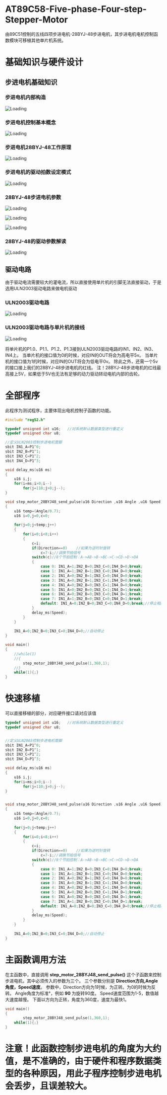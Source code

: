 # AT89C58-Five-phase-Four-step-Stepper-Motor
由89C51控制的五线四项步进电机-28BYJ-48步进电机，其步进电机电机控制函数模块可移植其他单片机系统。
# 基础知识与硬件设计

## 步进电机基础知识
### 步进电机内部构造
![Loading](C51_五线四项步进电机/image/1-步进电机内部构造.png "步进电机内部构造")

### 步进电机控制基本概念
![Loading](C51_五线四项步进电机/image/2-步进电机控制基本概念.png "步进电机控制基本概念")

### 步进电机28BYJ-48工作原理
![Loading](C51_五线四项步进电机/image/4-步进电机28BYJ-48工作原理.gif "步进电机28BYJ-48工作原理")

### 步进电机的驱动拍数设定模式
![Loading](C51_五线四项步进电机/image/5-步进电机的驱动拍数设定模式.png "步进电机的驱动拍数设定模式")

### 28BYJ-48步进电机参数
![Loading](C51_五线四项步进电机/image/28BYJ-48步进电机简介-1.png "28BYJ-48步进电机参数")

![Loading](C51_五线四项步进电机/image/28BYJ-48步进电机简介-2.png "28BYJ-48步进电机参数")

![Loading](C51_五线四项步进电机/image/28BYJ-48步进电机简介-3.png "28BYJ-48步进电机参数")

### 28BYJ-48的驱动参数解读
![Loading](C51_五线四项步进电机/image/3-步进电机的驱动参数解读.png "步进电机的驱动参数解读")


## 驱动电路
由于驱动电流需要较大的灌电流，所以直接使用单片机的引脚无法直接驱动，于是选用ULN2003驱动电路来做电机驱动

### ULN2003驱动电路
![Loading](C51_五线四项步进电机/image/6-ULN2003驱动电路.png "ULN2003驱动电路")

### ULN2003驱动电路与单片机的接线
![Loading](C51_五线四项步进电机/image/6-ULN2003驱动电路-2.png "ULN2003驱动电路接线")

将单片机的P1.0、P1.1、P1.2、P1.3接到ULN2003驱动电路的IN1、IN2、IN3、IN4上。
当单片机的接口值为0的时候，对应IN的OUT将会为高电平5v。
当单片机的接口值为1的时候，对应IN的OUT将会为低电平0v。
除此之外，还需一个5v的接口接上我们的28BYJ-48步进电机的红线。
注！28BYJ-48步进电机的红线最高接上5V，如果低于5V也无法有足够的动力驱动转动电机内部的齿轮。

# 全部程序
此程序为测试程序，主要体现出电机控制子函数的功能。

```c
#include "reg52.h"

typedef unsigned int u16;	//对系统默认数据类型进行重定义
typedef unsigned char u8;

//定义ULN2003控制步进电机管脚
sbit IN1_A=P1^0;
sbit IN2_B=P1^1;
sbit IN3_C=P1^2;
sbit IN4_D=P1^3;

void delay_ms(u16 ms)
{
	u16 i,j;
	for(i=ms;i>0;i--)
		for(j=110;j>0;j--);
}

void step_motor_28BYJ48_send_pulse(u16 Direction ,u16 Angle ,u16 Speed)//Direction方向,Angle角度，Speed速度，
{
	u16 temp=(Angle/0.7);
	u16 i=0,j=0,c=0;
	
	for(j=0;j<temp;j++)
	{
		for(i=0;i<8;i++)
		{
			c=i;
			if(Direction==0)	//如果为逆时针旋转
				c=7-i;//调换节拍信号
			switch(c)//8个节拍控制：A->AB->B->BC->C->CD->D->DA
			{
				case 0: IN1_A=1;IN2_B=0;IN3_C=0;IN4_D=0;break;
				case 1: IN1_A=1;IN2_B=1;IN3_C=0;IN4_D=0;break;
				case 2: IN1_A=0;IN2_B=1;IN3_C=0;IN4_D=0;break;
				case 3: IN1_A=0;IN2_B=1;IN3_C=1;IN4_D=0;break;
				case 4: IN1_A=0;IN2_B=0;IN3_C=1;IN4_D=0;break;
				case 5: IN1_A=0;IN2_B=0;IN3_C=1;IN4_D=1;break;
				case 6: IN1_A=0;IN2_B=0;IN3_C=0;IN4_D=1;break;
				case 7: IN1_A=1;IN2_B=0;IN3_C=0;IN4_D=1;break;
				default: IN1_A=0;IN2_B=0;IN3_C=0;IN4_D=0;break;//停止相序	
			}
			delay_ms(Speed);
		}
	}
	
	IN1_A=0;IN2_B=0;IN3_C=0;IN4_D=0;//自动停止
}

void main()
{	
	//while(1)
	//{
		step_motor_28BYJ48_send_pulse(1,360,1);
	//}		
	while(1){;}
}
```

# 快速移植
可以直接移植的部分，对应硬件接口请对应该值
```c
typedef unsigned int u16;	//对系统默认数据类型进行重定义
typedef unsigned char u8;


//定义ULN2003控制步进电机管脚
sbit IN1_A=P1^0;
sbit IN2_B=P1^1;
sbit IN3_C=P1^2;
sbit IN4_D=P1^3;

void delay_ms(u16 ms)
{
	u16 i,j;
	for(i=ms;i>0;i--)
		for(j=110;j>0;j--);
}


void step_motor_28BYJ48_send_pulse(u16 Direction ,u16 Angle ,u16 Speed)//Direction方向,Angle角度，Speed速度，
{
	u16 temp=(Angle/0.7);
	u16 i=0,j=0,c=0;
	
	for(j=0;j<temp;j++)
	{
		for(i=0;i<8;i++)
		{
			c=i;
			if(Direction==0)	//如果为逆时针旋转
				c=7-i;//调换节拍信号
			switch(c)//8个节拍控制：A->AB->B->BC->C->CD->D->DA
			{
				case 0: IN1_A=1;IN2_B=0;IN3_C=0;IN4_D=0;break;
				case 1: IN1_A=1;IN2_B=1;IN3_C=0;IN4_D=0;break;
				case 2: IN1_A=0;IN2_B=1;IN3_C=0;IN4_D=0;break;
				case 3: IN1_A=0;IN2_B=1;IN3_C=1;IN4_D=0;break;
				case 4: IN1_A=0;IN2_B=0;IN3_C=1;IN4_D=0;break;
				case 5: IN1_A=0;IN2_B=0;IN3_C=1;IN4_D=1;break;
				case 6: IN1_A=0;IN2_B=0;IN3_C=0;IN4_D=1;break;
				case 7: IN1_A=1;IN2_B=0;IN3_C=0;IN4_D=1;break;
				default: IN1_A=0;IN2_B=0;IN3_C=0;IN4_D=0;break;//停止相序	
			}
			delay_ms(Speed);
		}
	}
	
	IN1_A=0;IN2_B=0;IN3_C=0;IN4_D=0;//自动停止
}
```

 # 主函数调用方法
在主函数中，直接调用 **step_motor_28BYJ48_send_pulse()** 这个子函数来控制步进电机，其中必须传入的参数为三个。
三个参数分别是 **Direction方向,Angle角度，Speed速度**。
参数中，Direction方向为1时候，为正转。为0的时候为反转。
Angle角度为标准°，例如 **90** 为旋转90度。
Speed速度范围为1-5，数值越大速度越慢。
下面以方向为正转，角度为360度，速度为最快1。
```c
void main()
{	
		step_motor_28BYJ48_send_pulse(1,360,1);	
	while(1){;}
}
```

# 注意！此函数控制步进电机的角度为大约值，是不准确的，由于硬件和程序数据类型的各种原因，用此子程序控制步进电机会丢步，且误差较大。
